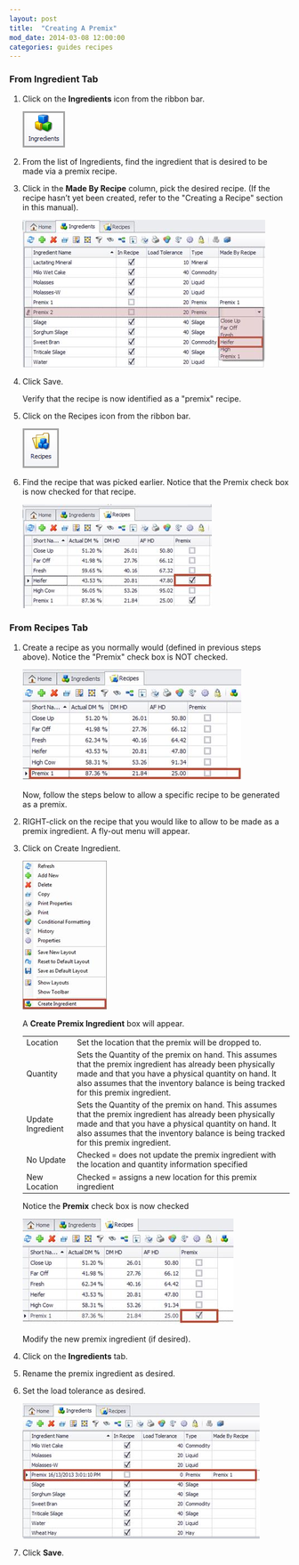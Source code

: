 ```yaml
---
layout: post
title:  "Creating A Premix"
mod_date: 2014-03-08 12:00:00
categories: guides recipes
---
```


### From Ingredient Tab

1.	Click on the **Ingredients** icon from the ribbon bar.

	![](/assets/images/image103.png)

2.	From the list of Ingredients, find the ingredient that is desired to be made via a premix recipe.

3.	Click in the **Made By Recipe** column, pick the desired recipe.  (If the recipe hasn’t yet been created, refer to the "Creating a Recipe" section in this manual).

	![](/assets/images/image138.jpg)

4.	Click Save.


	Verify that the recipe is now identified as a "premix" recipe.

5.	Click on the Recipes icon from the ribbon bar.

	![](/assets/images/image129.png)

6.	Find the recipe that was picked earlier.  Notice that the Premix check box is now checked for that recipe.  

	![](/assets/images/image139.jpg)

### From Recipes Tab

1.	Create a recipe as you normally would (defined in previous steps above).  Notice the "Premix" check box is NOT checked.

	![](/assets/images/image140.jpg)

	Now, follow the steps below to allow a specific recipe to be generated as a premix.

2.	RIGHT-click on the recipe that you would like to allow to be made as a premix ingredient.  A fly-out menu will appear.

3.	Click on Create Ingredient.

	![](/assets/images/image141.jpg)

	A **Create Premix Ingredient** box will appear.


	|      |      |
	| ---- | ---- |
	| Location | Set the location that the premix will be dropped to. |
	| Quantity | Sets the Quantity of the premix on hand. This assumes that the premix ingredient has already been physically made and that you have a physical quantity on hand. It also assumes that the inventory balance is being tracked for this premix ingredient. |
	| Update Ingredient | Sets the Quantity of the premix on hand. This assumes that the premix ingredient has already been physically made and that you have a physical quantity on hand. It also assumes that the inventory balance is being tracked for this premix ingredient. |
	| No Update | Checked = does not update the premix ingredient with the location and quantity information specified |
	| New Location | Checked = assigns a new location for this premix ingredient |


	Notice the **Premix** check box is now checked

	![](/assets/images/image142.jpg)

	Modify the new premix ingredient (if desired).

4.	Click on the **Ingredients** tab.
5.	Rename the premix ingredient as desired.
6.	Set the load tolerance as desired.

	![](/assets/images/image143.jpg)

7.	Click **Save**.
